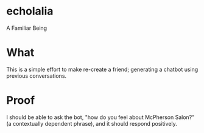 # echolalia
A Familiar Being

# What
This is a simple effort to make re-create a friend; generating a chatbot using previous conversations.

# Proof
I should be able to ask the bot, "how do you feel about McPherson Salon?" (a contextually dependent phrase),  and it should respond positively.